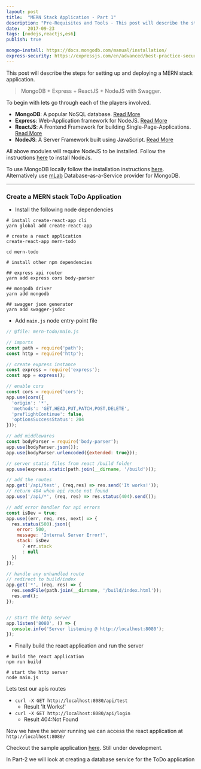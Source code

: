 ```yaml
---
layout: post
title:  "MERN Stack Application - Part 1"
description: "Pre-Requisites and Tools - This post will describe the steps for setting up and deploying a MERN stack application."
date:   2017-09-23
tags: [nodejs,reactjs,es6]
publish: true

mongo-install: https://docs.mongodb.com/manual/installation/
express-security: https://expressjs.com/en/advanced/best-practice-security.html
---
```


<p class="intro"><span class="dropcap">T</span>his post will describe the steps for setting up and deploying a MERN stack application.</p>

> MongoDB + Express + ReactJS + NodeJS with Swagger.

To begin with lets go through each of the players involved.

* __MongoDB__: A popular NoSQL database. [Read More](https://www.mongodb.com)
* __Express__: Web-Application framework for NodeJS. [Read More](http://expressjs.com)
* __ReactJS__: A Frontend Framework for building Single-Page-Applications. [Read More](http://reactjs.com)
* __NodeJS__: A Server Framework built using JavaScript. [Read More](https://nodejs.org/en/)

<p class="note">All above modules will require NodeJS to be installed. Follow the instructions <a href="https://nodejs.org/en/download/">here</a> to install NodeJs.</p>

<p class="note">To use MongoDB locally follow the installation instructions <a href="https://docs.mongodb.com/manual/installation/#tutorials" target="_blank">here</a>. Alternatively use <a href="https://mlab.com" target="_blank">mLab</a> Database-as-a-Service provider for MongoDB.</p>

---

### Create a MERN stack ToDo Application

* Install the following node dependencies

```shell
# install create-react-app cli
yarn global add create-react-app

# create a react application
create-react-app mern-todo

cd mern-todo

# install other npm dependencies

## express api router
yarn add express cors body-parser

## mongodb driver
yarn add mongodb

## swagger json generator
yarn add swagger-jsdoc
```

* Add `main.js` node entry-point file

```js
// @file: mern-todo/main.js

// imports
const path = require('path');
const http = require('http');

// create express instance
const express = require('express');
const app = express();

// enable cors
const cors = require('cors');
app.use(cors({
  'origin': '*',
  'methods': 'GET,HEAD,PUT,PATCH,POST,DELETE',
  'preflightContinue': false,
  'optionsSuccessStatus': 204
}));

// add middlewares
const bodyParser = require('body-parser');
app.use(bodyParser.json());
app.use(bodyParser.urlencoded({extended: true}));

// server static files from react /build folder
app.use(express.static(path.join(__dirname, '/build')));

// add the routes
app.get('/api/test', (req,res) => res.send('It works!'));
// return 404 when api route not found
app.use('/api/*', (req, res) => res.status(404).send());

// add error handler for api errors
const isDev = true;
app.use((err, req, res, next) => {
  res.status(500).json({
    error: 500,
    message: 'Internal Server Error!',
    stack: isDev
      ? err.stack
      : null
  })
});

// handle any unhandled route
// redirect to build/index
app.get('*', (req, res) => {
  res.sendFile(path.join(__dirname, '/build/index.html'));
  res.end();
});


// start the http server
app.listen('8080', () => {
  console.info('Server listening @ http://localhost:8080');
});
```

* Finally build the react application and run the server

```shell
# build the react application
npm run build

# start the http server
node main.js
```

Lets test our apis routes
* `curl -X GET http://localhost:8080/api/test`
  - Result 'It Works!'
* `curl -X GET http://localhost:8080/api/login`
  - Result 404:Not Found

Now we have the server running we can access the react application at `http://localhost:8080/`

Checkout the sample application [here](http://mern-todo.herokuapp.com). Still under development.

In Part-2 we will look at creating a database service for the ToDo application
